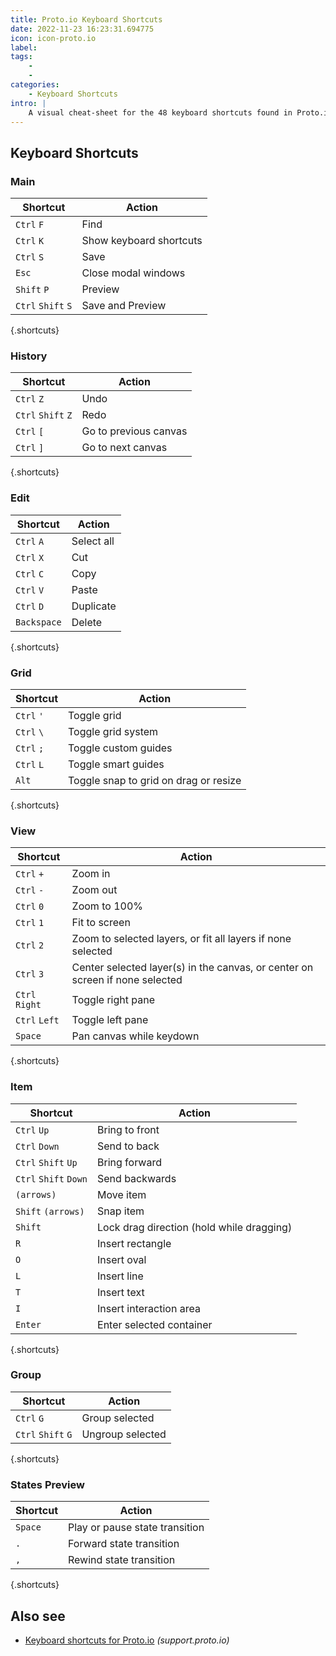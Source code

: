 ```yaml
---
title: Proto.io Keyboard Shortcuts
date: 2022-11-23 16:23:31.694775
icon: icon-proto.io
label: 
tags: 
    - 
    - 
categories:
    - Keyboard Shortcuts
intro: |
    A visual cheat-sheet for the 48 keyboard shortcuts found in Proto.io
---
```




Keyboard Shortcuts
------------------



### Main

Shortcut | Action
---|---
`Ctrl` `F`  | Find
`Ctrl` `K`  | Show keyboard shortcuts
`Ctrl` `S`  | Save
`Esc`  | Close modal windows
`Shift` `P`  | Preview
`Ctrl` `Shift` `S`  | Save and Preview
{.shortcuts}


### History

Shortcut | Action
---|---
`Ctrl` `Z`  | Undo
`Ctrl` `Shift` `Z`  | Redo
`Ctrl` `[`  | Go to previous canvas
`Ctrl` `]`  | Go to next canvas
{.shortcuts}


### Edit

Shortcut | Action
---|---
`Ctrl` `A`  | Select all
`Ctrl` `X`  | Cut
`Ctrl` `C`  | Copy
`Ctrl` `V`  | Paste
`Ctrl` `D`  | Duplicate
`Backspace`  | Delete
{.shortcuts}


### Grid

Shortcut | Action
---|---
`Ctrl` `'`  | Toggle grid
`Ctrl` `\`  | Toggle grid system
`Ctrl` `;`  | Toggle custom guides
`Ctrl` `L`  | Toggle smart guides
`Alt`  | Toggle snap to grid on drag or resize
{.shortcuts}


### View

Shortcut | Action
---|---
`Ctrl` `+`  | Zoom in
`Ctrl` `-`  | Zoom out
`Ctrl` `0`  | Zoom to 100%
`Ctrl` `1`  | Fit to screen
`Ctrl` `2`  | Zoom to selected layers, or fit all layers if none selected
`Ctrl` `3`  | Center selected layer(s) in the canvas, or center on screen if none selected
`Ctrl` `Right`  | Toggle right pane
`Ctrl` `Left`  | Toggle left pane
`Space`  | Pan canvas while keydown
{.shortcuts}


### Item

Shortcut | Action
---|---
`Ctrl` `Up`  | Bring to front
`Ctrl` `Down`  | Send to back
`Ctrl` `Shift` `Up`  | Bring forward
`Ctrl` `Shift` `Down`  | Send backwards
`(arrows)`  | Move item
`Shift` `(arrows)`  | Snap item
`Shift`  | Lock drag direction (hold while dragging)
`R`  | Insert rectangle
`O`  | Insert oval
`L`  | Insert line
`T`  | Insert text
`I`  | Insert interaction area
`Enter`  | Enter selected container
{.shortcuts}


### Group

Shortcut | Action
---|---
`Ctrl` `G`  | Group selected
`Ctrl` `Shift` `G`  | Ungroup selected
{.shortcuts}


### States Preview

Shortcut | Action
---|---
`Space`  | Play or pause state transition
`.`  | Forward state transition
`,`  | Rewind state transition
{.shortcuts}




Also see
--------
- [Keyboard shortcuts for Proto.io](https://support.proto.io/hc/en-us/articles/115001423511-Keyboard-shortcuts) _(support.proto.io)_
